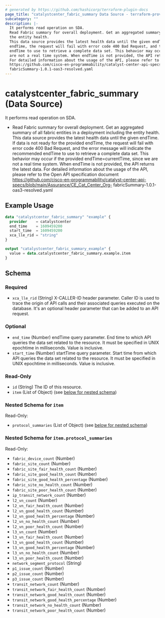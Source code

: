 ```yaml
---
# generated by https://github.com/hashicorp/terraform-plugin-docs
page_title: "catalystcenter_fabric_summary Data Source - terraform-provider-catalystcenter"
subcategory: ""
description: |-
  It performs read operation on SDA.
  Read Fabric summary for overall deployment. Get an aggregated summary of all fabric entities in a deployment including
  the entity health.
  This data source provides the latest health data until the given endTime. If data is not ready for the provided
  endTime, the request will fail with error code 400 Bad Request, and the error message will indicate the recommended
  endTime to use to retrieve a complete data set. This behavior may occur if the provided endTime=currentTime, since we
  are not a real time system. When endTime is not provided, the API returns the latest data.
  For detailed information about the usage of the API, please refer to the Open API specification document
  https://github.com/cisco-en-programmability/catalyst-center-api-specs/blob/main/Assurance/CECatCenter_Org-
  fabricSummary-1.0.1-oas3-resolved.yaml
---
```


# catalystcenter_fabric_summary (Data Source)

It performs read operation on SDA.

- Read Fabric summary for overall deployment. Get an aggregated summary of all fabric entities in a deployment including
the entity health.
This data source provides the latest health data until the given endTime. If data is not ready for the provided
endTime, the request will fail with error code 400 Bad Request, and the error message will indicate the recommended
endTime to use to retrieve a complete data set. This behavior may occur if the provided endTime=currentTime, since we
are not a real time system. When endTime is not provided, the API returns the latest data.
For detailed information about the usage of the API, please refer to the Open API specification document
https://github.com/cisco-en-programmability/catalyst-center-api-specs/blob/main/Assurance/CE_Cat_Center_Org-
fabricSummary-1.0.1-oas3-resolved.yaml

## Example Usage

```terraform
data "catalystcenter_fabric_summary" "example" {
  provider    = catalystcenter
  end_time    = 1609459200
  start_time  = 1609459200
  xca_lle_rid = "string"
}

output "catalystcenter_fabric_summary_example" {
  value = data.catalystcenter_fabric_summary.example.item
}
```

<!-- schema generated by tfplugindocs -->
## Schema

### Required

- `xca_lle_rid` (String) X-CALLER-ID header parameter. Caller ID is used to trace the origin of API calls and their associated queries executed on the database. It's an optional header parameter that can be added to an API request.

### Optional

- `end_time` (Number) endTime query parameter. End time to which API queries the data set related to the resource. It must be specified in UNIX epochtime in milliseconds. Value is inclusive.
- `start_time` (Number) startTime query parameter. Start time from which API queries the data set related to the resource. It must be specified in UNIX epochtime in milliseconds. Value is inclusive.

### Read-Only

- `id` (String) The ID of this resource.
- `item` (List of Object) (see [below for nested schema](#nestedatt--item))

<a id="nestedatt--item"></a>
### Nested Schema for `item`

Read-Only:

- `protocol_summaries` (List of Object) (see [below for nested schema](#nestedobjatt--item--protocol_summaries))

<a id="nestedobjatt--item--protocol_summaries"></a>
### Nested Schema for `item.protocol_summaries`

Read-Only:

- `fabric_device_count` (Number)
- `fabric_site_count` (Number)
- `fabric_site_fair_health_count` (Number)
- `fabric_site_good_health_count` (Number)
- `fabric_site_good_health_percentage` (Number)
- `fabric_site_no_health_count` (Number)
- `fabric_site_poor_health_count` (Number)
- `ip_transit_network_count` (Number)
- `l2_vn_count` (Number)
- `l2_vn_fair_health_count` (Number)
- `l2_vn_good_health_count` (Number)
- `l2_vn_good_health_percentage` (Number)
- `l2_vn_no_health_count` (Number)
- `l2_vn_poor_health_count` (Number)
- `l3_vn_count` (Number)
- `l3_vn_fair_health_count` (Number)
- `l3_vn_good_health_count` (Number)
- `l3_vn_good_health_percentage` (Number)
- `l3_vn_no_health_count` (Number)
- `l3_vn_poor_health_count` (Number)
- `network_segment_protocol` (String)
- `p1_issue_count` (Number)
- `p2_issue_count` (Number)
- `p3_issue_count` (Number)
- `transit_network_count` (Number)
- `transit_network_fair_health_count` (Number)
- `transit_network_good_health_count` (Number)
- `transit_network_good_health_percentage` (Number)
- `transit_network_no_health_count` (Number)
- `transit_network_poor_health_count` (Number)
